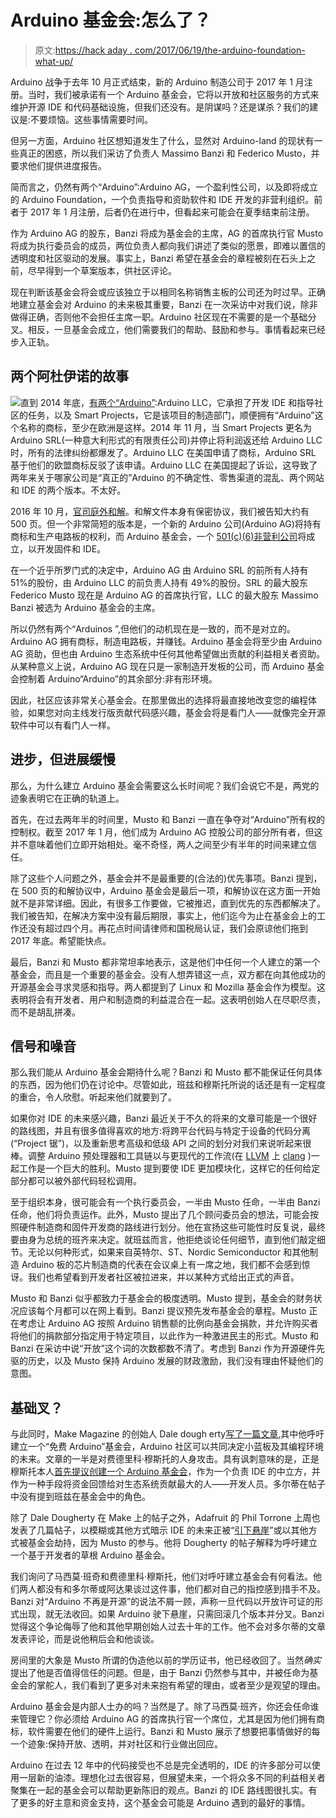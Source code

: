 # Arduino 基金会:怎么了？

> 原文:[https://hack aday . com/2017/06/19/the-arduino-foundation-what-up/](https://hackaday.com/2017/06/19/the-arduino-foundation-whats-up/)

Arduino 战争于去年 10 月正式结束，新的 Arduino 制造公司于 2017 年 1 月注册。当时，我们被承诺有一个 Arduino 基金会，它将以开放和社区服务的方式来维护开源 IDE 和代码基础设施，但我们还没有。是阴谋吗？还是谋杀？我们的建议是:不要烦恼。这些事情需要时间。

但另一方面，Arduino 社区想知道发生了什么，显然对 Arduino-land 的现状有一些真正的困惑，所以我们采访了负责人 Massimo Banzi 和 Federico Musto，并要求他们提供进度报告。

简而言之，仍然有两个“Arduino”:Arduino AG，一个盈利性公司，以及即将成立的 Arduino Foundation，一个负责指导和资助软件和 IDE 开发的非营利组织。前者于 2017 年 1 月注册，后者仍在进行中，但看起来可能会在夏季结束前注册。

作为 Arduino AG 的股东，Banzi 将成为基金会的主席，AG 的首席执行官 Musto 将成为执行委员会的成员，两位负责人都向我们讲述了类似的愿景，即难以置信的透明度和社区驱动的发展。事实上，Banzi 希望在基金会的章程被刻在石头上之前，尽早得到一个草案版本，供社区评论。

现在判断该基金会将会或应该独立于以相同名称销售主板的公司还为时过早。正确地建立基金会对 Arduino 的未来极其重要，Banzi 在一次采访中对我们说，除非做得正确，否则他不会担任主席一职。Arduino 社区现在不需要的是一个基础分叉。相反，一旦基金会成立，他们需要我们的帮助、鼓励和参与。事情看起来已经步入正轨。

## 两个阿杜伊诺的故事

![](../Images/55b75cb936a6dd94b7db7f8fc6dc71c3.png)直到 2014 年底，[有两个“Arduino”](http://hackaday.com/2015/03/12/arduino-v-arduino-part-ii/):Arduino LLC，它承担了开发 IDE 和指导社区的任务，以及 Smart Projects，它是该项目的制造部门，顺便拥有“Arduino”这个名称的商标，至少在欧洲是这样。2014 年 11 月，当 Smart Projects 更名为 Arduino SRL(一种意大利形式的有限责任公司)并停止将利润返还给 Arduino LLC 时，所有的法律纠纷都爆发了。Arduino LLC 在美国申请了商标，Arduino SRL 基于他们的欧盟商标反驳了该申请。Arduino LLC 在美国提起了诉讼，这导致了两年来关于哪家公司是“真正的”Arduino 的不确定性、零售渠道的混乱、两个网站和 IDE 的两个版本。不太好。

2016 年 10 月，[官司庭外和解](http://hackaday.com/2016/10/01/arduino-vs-arduino-arduino-won/)。和解文件本身有保密协议，我们被告知大约有 500 页。但一个非常简短的版本是，一个新的 Arduino 公司(Arduino AG)将持有商标和生产电路板的权利，而 Arduino 基金会，一个 [501(c)(6)非营利公司](https://en.wikipedia.org/wiki/501%28c%29_organization#501.28c.29.286.29)将成立，以开发固件和 IDE。

在一个近乎所罗门式的决定中，Arduino AG 由 Arduino SRL 的前所有人持有 51%的股份，由 Arduino LLC 的前负责人持有 49%的股份。SRL 的最大股东 Federico Musto 现在是 Arduino AG 的首席执行官，LLC 的最大股东 Massimo Banzi 被选为 Arduino 基金会的主席。

所以仍然有两个“Arduinos ”,但他们的动机现在是一致的，而不是对立的。Arduino AG 拥有商标，制造电路板，并赚钱。Arduino 基金会将至少由 Arduino AG 资助，但也由 Arduino 生态系统中任何其他希望做出贡献的利益相关者资助。从某种意义上说，Arduino AG 现在只是一家制造开发板的公司，而 Arduino 基金会控制着 Arduino“Arduino”的其余部分:非有形环境。

因此，社区应该非常关心基金会。在那里做出的选择将最直接地改变您的编程体验，如果您对向主线发行版贡献代码感兴趣，基金会将是看门人——就像完全开源软件中可以有看门人一样。

## 进步，但进展缓慢

那么，为什么建立 Arduino 基金会需要这么长时间呢？我们会说它不是，两党的迹象表明它在正确的轨道上。

首先，在过去两年半的时间里，Musto 和 Banzi 一直在争夺对“Arduino”所有权的控制权。截至 2017 年 1 月，他们成为 Arduino AG 控股公司的部分所有者，但这并不意味着他们立即开始相处。毫不奇怪，两人之间至少有半年的时间来建立信任。

除了这些个人问题之外，基金会并不是最重要的(合法的)优先事项。Banzi 提到，在 500 页的和解协议中，Arduino 基金会是最后一项，和解协议在这方面一开始就不是非常详细。因此，有很多工作要做，它被推迟，直到优先的东西都解决了。我们被告知，在解决方案中没有最后期限，事实上，他们迄今为止在基金会上的工作还没有超过四个月。再花点时间请律师和国税局认证，我们会原谅他们拖到 2017 年底。希望能快点。

最后，Banzi 和 Musto 都非常坦率地表示，这是他们中任何一个人建立的第一个基金会，而且是一个重要的基金会。没有人想弄错这一点，双方都在向其他成功的开源基金会寻求灵感和指导。两人都提到了 Linux 和 Mozilla 基金会作为模型。这表明将会有开发者、用户和制造商的利益混合在一起。这表明创始人在尽职尽责，而不是胡乱拼凑。

## 信号和噪音

那么我们能从 Arduino 基金会期待什么呢？Banzi 和 Musto 都不能保证任何具体的东西，因为他们仍在讨论中。尽管如此，班兹和穆斯托所说的话还是有一定程度的重合，令人欣慰。听起来他们就要到了。

如果你对 IDE 的未来感兴趣，Banzi 最近关于不久的将来的文章可能是一个很好的路线图，并且有很多值得喜欢的地方:将跨平台代码与特定于设备的代码分离(“Project 锯”)，以及重新思考高级和低级 API 之间的划分对我们来说听起来很棒。调整 Arduino 预处理器和工具链以与更现代的工作流(在 [LLVM](https://en.wikipedia.org/wiki/LLVM) 上 [clang](http://clang.llvm.org/) )一起工作是一个巨大的胜利。Musto 提到要使 IDE 更加模块化，这样它的任何给定部分都可以被外部代码轻松调用。

至于组织本身，很可能会有一个执行委员会，一半由 Musto 任命，一半由 Banzi 任命，他们将负责运作。此外，Musto 提出了几个顾问委员会的想法，可能会按照硬件制造商和固件开发商的路线进行划分。他在宣扬这些可能性时反复说，最终要由身为总统的班齐来决定。就班兹而言，他拒绝谈论任何细节，直到他们敲定细节。无论以何种形式，如果来自英特尔、ST、Nordic Semiconductor 和其他制造 Arduino 板的芯片制造商的代表在会议桌上有一席之地，我们都不会感到惊讶。我们也希望看到开发者社区被拉进来，并以某种方式给出正式的声音。

Musto 和 Banzi 似乎都致力于基金会的极度透明。Musto 提到，基金会的财务状况应该每个月都可以在网上看到。Banzi 提议预先发布基金会的章程。Musto 正在考虑让 Arduino AG 按照 Arduino 销售额的比例向基金会捐款，并允许购买者将他们的捐款部分指定用于特定项目，以此作为一种激进民主的形式。Musto 和 Banzi 在采访中说“开放”这个词的次数都数不清了。考虑到 Banzi 作为开源硬件先驱的历史，以及 Musto 保持 Arduino 发展的财政激励，我们没有理由怀疑他们的意图。

## 基础叉？

与此同时，Make Magazine 的创始人 Dale dough erty[写了一篇文章](http://makezine.com/2017/06/09/free-arduino/),其中他呼吁建立一个“免费 Arduino”基金会，Arduino 社区可以共同决定小蓝板及其编程环境的未来。文章的一半是对费德里科·穆斯托的人身攻击。具有讽刺意味的是，正是穆斯托本人[首先提议创建一个 Arduino 基金会](http://hackaday.com/2016/01/04/new-products-and-new-directions-an-interview-with-federico-musto-of-arduino-srl/)，作为一个负责 IDE 的中立方，并作为一种手段将资金回馈给对生态系统贡献最大的人——开发人员。多尔蒂在帖子中没有提到班兹在基金会中的角色。

除了 Dale Dougherty 在 Make 上的帖子之外，Adafruit 的 Phil Torrone 上周也发表了几篇帖子，以模糊或其他方式暗示 IDE 的未来正被“[引下悬崖](https://groups.google.com/a/arduino.cc/forum/#!topic/developers/vwosT9uSZMo)”或以其他方式被基金会劫持，因为 Musto 的参与。他将 Dougherty 的帖子解释为呼吁建立一个基于开发者的草根 Arduino 基金会。

我们询问了马西莫·班奇和费德里科·穆斯托，他们对呼吁建立基金会有何看法。他们两人都没有和多尔蒂或阿达果谈过这件事，他们都对自己的指控感到措手不及。Banzi 对“Arduino 不再是开源”的说法不屑一顾，声称一旦代码以开放许可证的形式出现，就无法收回。如果 Arduino 驶下悬崖，只需回滚几个版本并分叉。Banzi 觉得这个争论侮辱了他和其他早期创始人过去十年的工作。他不会对多尔蒂的文章发表评论，而是说他稍后会和他谈谈。

房间里的大象是 Musto 所谓的伪造他以前的学历证书，他已经收回了。当然*确实*提出了他是否值得信任的问题。但是，由于 Banzi 仍然参与其中，并被任命为基金会的掌舵人，我们看到了更多对未来抱有希望的理由，或者至少是观望的理由。

Arduino 基金会是内部人士办的吗？当然是了。除了马西莫·班齐，你还会任命谁来管理它？你必须给 Arduino AG 的首席执行官一个席位，尤其是因为他们拥有商标，软件需要在他们的硬件上运行。Banzi 和 Musto 展示了想要把事情做好的每一个迹象:保持开放、透明，并对社区和行业做出回应。

Arduino 在过去 12 年中的代码接受也不总是完全透明的，IDE 的许多部分可以使用一层新的油漆。理想化过去很容易，但展望未来，一个将众多不同的利益相关者聚集在一起的基金会可以帮助更新陈旧的观点。Banzi 的 IDE 路线图很扎实。有了更多的好主意和资金支持，这个基金会可能是 Arduino 遇到的最好的事情。